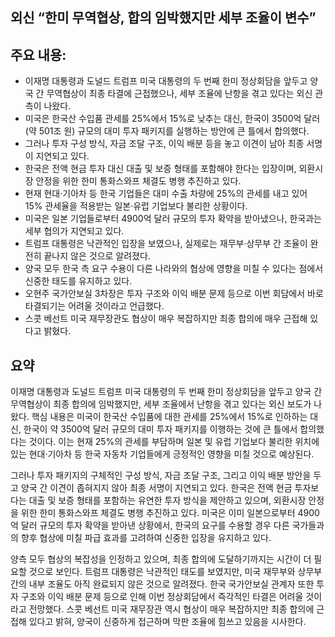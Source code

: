 ## 외신 “한미 무역협상, 합의 임박했지만 세부 조율이 변수”

## 주요 내용:
*   이재명 대통령과 도널드 트럼프 미국 대통령의 두 번째 한미 정상회담을 앞두고 양국 간 무역협상이 최종 타결에 근접했으나, 세부 조율에 난항을 겪고 있다는 외신 관측이 나왔다.
*   미국은 한국산 수입품 관세를 25%에서 15%로 낮추는 대신, 한국이 3500억 달러(약 501조 원) 규모의 대미 투자 패키지를 실행하는 방안에 큰 틀에서 합의했다.
*   그러나 투자 구성 방식, 자금 조달 구조, 이익 배분 등을 놓고 이견이 남아 최종 서명이 지연되고 있다.
*   한국은 전액 현금 투자 대신 대출 및 보증 형태를 포함해야 한다는 입장이며, 외환시장 안정을 위한 한미 통화스와프 체결도 병행 추진하고 있다.
*   현재 현대·기아차 등 한국 기업들은 대미 수출 차량에 25%의 관세를 내고 있어 15% 관세율을 적용받는 일본·유럽 기업보다 불리한 상황이다.
*   미국은 일본 기업들로부터 4900억 달러 규모의 투자 확약을 받아냈으나, 한국과는 세부 협의가 지연되고 있다.
*   트럼프 대통령은 낙관적인 입장을 보였으나, 실제로는 재무부·상무부 간 조율이 완전히 끝나지 않은 것으로 알려졌다.
*   양국 모두 한국 측 요구 수용이 다른 나라와의 협상에 영향을 미칠 수 있다는 점에서 신중한 태도를 유지하고 있다.
*   오현주 국가안보실 3차장은 투자 구조와 이익 배분 문제 등으로 이번 회담에서 바로 타결되기는 어려울 것이라고 언급했다.
*   스콧 베선트 미국 재무장관도 협상이 매우 복잡하지만 최종 합의에 매우 근접해 있다고 밝혔다.

## 요약
이재명 대통령과 도널드 트럼프 미국 대통령의 두 번째 한미 정상회담을 앞두고 양국 간 무역협상이 최종 합의에 임박했지만, 세부 조율에서 난항을 겪고 있다는 외신 보도가 나왔다. 핵심 내용은 미국이 한국산 수입품에 대한 관세를 25%에서 15%로 인하하는 대신, 한국이 약 3500억 달러 규모의 대미 투자 패키지를 이행하는 것에 큰 틀에서 합의했다는 것이다. 이는 현재 25%의 관세를 부담하며 일본 및 유럽 기업보다 불리한 위치에 있는 현대·기아차 등 한국 자동차 기업들에게 긍정적인 영향을 미칠 것으로 예상된다.

그러나 투자 패키지의 구체적인 구성 방식, 자금 조달 구조, 그리고 이익 배분 방안을 두고 양국 간 이견이 좁혀지지 않아 최종 서명이 지연되고 있다. 한국은 전액 현금 투자보다는 대출 및 보증 형태를 포함하는 유연한 투자 방식을 제안하고 있으며, 외환시장 안정을 위한 한미 통화스와프 체결도 병행 추진하고 있다. 미국은 이미 일본으로부터 4900억 달러 규모의 투자 확약을 받아낸 상황에서, 한국의 요구를 수용할 경우 다른 국가들과의 향후 협상에 미칠 파급 효과를 고려하여 신중한 입장을 유지하고 있다.

양측 모두 협상의 복잡성을 인정하고 있으며, 최종 합의에 도달하기까지는 시간이 더 필요할 것으로 보인다. 트럼프 대통령은 낙관적인 태도를 보였지만, 미국 재무부와 상무부 간의 내부 조율도 아직 완료되지 않은 것으로 알려졌다. 한국 국가안보실 관계자 또한 투자 구조와 이익 배분 문제 등으로 인해 이번 정상회담에서 즉각적인 타결은 어려울 것이라고 전망했다. 스콧 베선트 미국 재무장관 역시 협상이 매우 복잡하지만 최종 합의에 근접해 있다고 밝혀, 양국이 신중하게 접근하며 막판 조율에 힘쓰고 있음을 시사한다.
